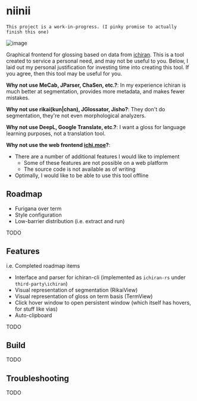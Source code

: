 # niinii
`This project is a work-in-progress. (I pinky promise to actually finish this one)`

![image](https://user-images.githubusercontent.com/2091886/124209159-04d6fa00-dab7-11eb-9ebf-32433e46db7c.png)

Graphical frontend for glossing based on data from [ichiran](https://github.com/tshatrov/ichiran). 
This is a tool created to service a personal need, and may not be useful to you.
Below, I laid out my personal justification for investing time into creating
this tool. If you agree, then this tool may be useful for you.

**Why not use MeCab, JParser, ChaSen, etc.?**: In my experience ichiran is
much better at segmentation, provides more metadata, and makes fewer mistakes.

**Why not use rikai(kun|chan), JGlossator, Jisho?**: They don't do segmentation, 
they're not even morphological analyzers.

**Why not use DeepL, Google Translate, etc.?**: I want a gloss for language
learning purposes, not a translation tool.

**Why not use the web frontend [ichi.moe](https://ichi.moe)?**: 
- There are a number of additional features I would like to implement
	- Some of these features are not possible on a web platform
	- The source code is not available as of writing
- Optimally, I would like to be able to use this tool offline

## Roadmap
- Furigana over term
- Style configuration
- Low-barrier distribution (i.e. extract and run)

TODO

## Features
i.e. Completed roadmap items
- Interface and parser for ichiran-cli (implemented as `ichiran-rs` under `third-party\ichiran`)
- Visual representation of segmentation (RikaiView)
- Visual representation of gloss on term basis (TermView)
- Click hover window to open persistent window (which itself has hovers, for stuff like vias)
- Auto-clipboard

TODO

## Build
TODO

## Troubleshooting
TODO
